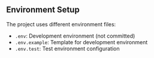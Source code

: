 ## Environment Setup

The project uses different environment files:

- `.env`: Development environment (not committed)
- `.env.example`: Template for development environment
- `.env.test`: Test environment configuration
